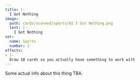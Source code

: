 ```yaml
---
title: |-
  I Got Nothing
image: 
  path: cards/scanned/sports/02 I Got Nothing.png
  text: |-
    I Got Nothing
set:
  name: Sports
  number: 2
effects: 
- |-
  Draw 10 cards so you actually have something to work with
---
```

Some actual info about this thing TBA.
